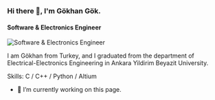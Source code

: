 ### Hi there 👋, I'm Gökhan Gök. 
#### Software & Electronics Engineer
![Software & Electronics Engineer]([[https://www.flickr.com/photos/zengei/7317420838/](https://github.com/gokhanggok/gokahnggok/blob/main/hello-world-1080.png)](https://github.com/gokhanggok/gokahnggok/blob/main/hello-world-1080.png))

I am Gökhan from Turkey, and I graduated from the department of Electrical-Electronics Engineering in Ankara Yildirim Beyazit University. 

Skills: C / C++ / Python / Altium

- 🔭 I’m currently working on this page. 





